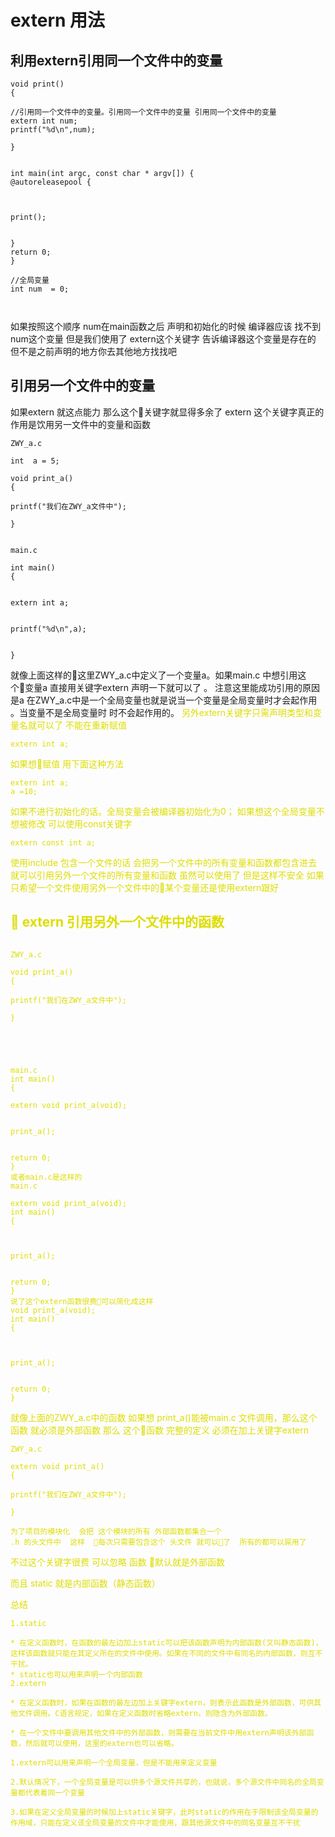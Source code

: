

# extern 用法

## 利用extern引用同一个文件中的变量
```
void print()
{

//引用同一个文件中的变量。引用同一个文件中的变量 引用同一个文件中的变量
extern int num;
printf("%d\n",num);

}


int main(int argc, const char * argv[]) {
@autoreleasepool {



print();


}
return 0;
}

//全局变量
int num  = 0;



```
如果按照这个顺序 num在main函数之后 声明和初始化的时候 编译器应该 找不到num这个变量 但是我们使用了 extern这个关键字 告诉编译器这个变量是存在的  但不是之前声明的地方你去其他地方找找吧


## 引用另一个文件中的变量
如果extern 就这点能力 那么这个关键字就显得多余了  extern  这个关键字真正的作用是饮用另一文件中的变量和函数
```
ZWY_a.c

int  a = 5;

void print_a()
{

printf("我们在ZWY_a文件中");

}


main.c

int main()
{


extern int a;


printf("%d\n",a);


}
```
就像上面这样的这里ZWY_a.c中定义了一个变量a。如果main.c
中想引用这个变量a 直接用关键字extern 声明一下就可以了 。 注意这里能成功引用的原因是a 在ZWY_a.c中是一个全局变量也就是说当一个变量是全局变量时才会起作用 。当变量不是全局变量时 时不会起作用的。 <font color = "#dddd">另外extern关键字只需声明类型和变量名就可以了 不能在重新赋值
```
extern int a;

```
如果想赋值 用下面这种方法
```
extern int a;
a =10;
```
如果不进行初始化的话。全局变量会被编译器初始化为0；
如果想这个全局变量不想被修改 可以使用const关键字<font/>
```
extern const int a;

```
使用include 包含一个文件的话 会把另一个文件中的所有变量和函数都包含进去 就可以引用另外一个文件的所有变量和函数  虽然可以使用了 但是这样不安全 如果只希望一个文件使用另外一个文件中的某个变量还是使用extern跟好

##  extern 引用另外一个文件中的函数


```

ZWY_a.c

void print_a()
{

printf("我们在ZWY_a文件中");

}





main.c
int main()
{

extern void print_a(void);


print_a();


return 0;
}
或者main.c是这样的
main.c

extern void print_a(void);
int main()
{



print_a();


return 0;
}
说了这个extern函数很费可以简化成这样
void print_a(void);
int main()
{



print_a();


return 0;
}
```
就像上面的ZWY_a.c中的函数 如果想 print_a()能被main.c 文件调用，那么这个函数 就必须是外部函数 那么 这个函数 完整的定义 必须在加上关键字extern
```
ZWY_a.c

extern void print_a()
{

printf("我们在ZWY_a文件中");

}

为了项目的模块化  会把 这个模块的所有 外部函数都集合一个
.h 的头文件中  这样  每次只需要包含这个 头文件 就可以了  所有的都可以屌用了
```
不过这个关键字很费 可以忽略 函数 默认就是外部函数


而且 static 就是内部函数（静态函数）

总结
```
1.static

* 在定义函数时，在函数的最左边加上static可以把该函数声明为内部函数(又叫静态函数)，这样该函数就只能在其定义所在的文件中使用。如果在不同的文件中有同名的内部函数，则互不干扰。
* static也可以用来声明一个内部函数
2.extern

* 在定义函数时，如果在函数的最左边加上关键字extern，则表示此函数是外部函数，可供其他文件调用。C语言规定，如果在定义函数时省略extern，则隐含为外部函数。

* 在一个文件中要调用其他文件中的外部函数，则需要在当前文件中用extern声明该外部函数，然后就可以使用，这里的extern也可以省略。
```

```
1.extern可以用来声明一个全局变量，但是不能用来定义变量

2.默认情况下，一个全局变量是可以供多个源文件共享的，也就说，多个源文件中同名的全局变量都代表着同一个变量

3.如果在定义全局变量的时候加上static关键字，此时static的作用在于限制该全局变量的作用域，只能在定义该全局变量的文件中才能使用，跟其他源文件中的同名变量互不干扰
```



